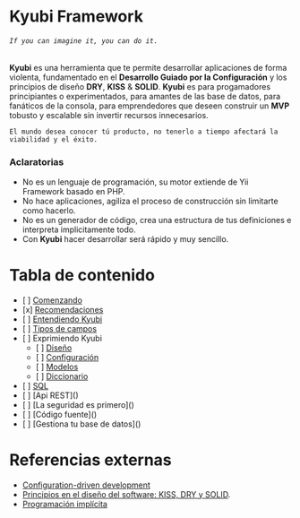 # Kyubi Framework
###### `If you can imagine it, you can do it.`

__Kyubi__  es una herramienta que te permite desarrollar aplicaciones de forma violenta, fundamentado en el __Desarrollo Guiado por la Configuración__ y los principios de diseño __DRY__, __KISS__ & __SOLID__. __Kyubi__ es para progamadores principiantes o experimentados, para amantes de las base de datos,
para fanáticos de la consola, para emprendedores que deseen construir un __MVP__ tobusto y escalable sin invertir recursos innecesarios.

`El mundo desea conocer tú producto, no tenerlo a tiempo afectará la viabilidad y el éxito.`


### Aclaratorias
- No es un lenguaje de programación, su motor extiende de Yii Framework basado en PHP.
- No hace aplicaciones, agiliza el proceso de construcción sin limitarte como hacerlo.
- No es un generador de código, crea una estructura de tus definiciones e interpreta implicitamente todo.
- Con __Kyubi__ hacer desarrollar será rápido y muy sencillo.

# Tabla de contenido
- \[ ] [Comenzando](01-getting-started.md)
- \[x] [Recomendaciones](02-recommendations.md)
- \[ ] [Entendiendo Kyubi](03-understanding.md)
- \[ ] [Tipos de campos](04-field-types.md)
- \[ ] Exprimiendo Kyubi
	- \[ ] [Diseño]()
	- \[ ] [Configuración]()
	- \[ ] [Modelos]()
	- \[ ] [Diccionario]()
- \[ ] [SQL]()
- \[ ] \[Api REST]()
- \[ ] \[La seguridad es primero]()
- \[ ] \[Código fuente]()
- \[ ] \[Gestiona tu base de datos]()

# Referencias externas
- [Configuration-driven development](https://www.ibm.com/developerworks/library/wa-configdev/)
- [Principios en el diseño del software: KISS, DRY y SOLID](https://tantacom.com/principios-diseno-software-kiss-dry-solid/).
- [Programación implícita]()
